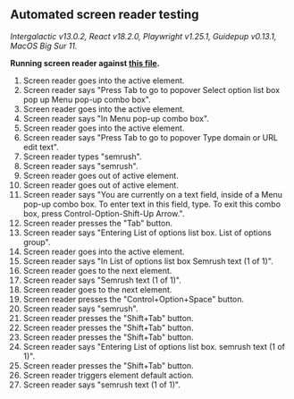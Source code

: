 ## Automated screen reader testing

_Intergalactic v13.0.2, React v18.2.0, Playwright v1.25.1,
Guidepup v0.13.1, MacOS Big Sur 11._

**Running screen reader against [this file](https://github.com/semrush/intergalactic/blob/master/website/docs/components/auto-tips/examples/autosuggest.jsx).**

1. Screen reader goes into the active element.
2. Screen reader says "Press Tab to go to popover Select option list box pop up Menu pop-up combo box".
3. Screen reader goes into the active element.
4. Screen reader says "In Menu pop-up combo box".
5. Screen reader goes into the active element.
6. Screen reader says "Press Tab to go to popover Type domain or URL edit text".
7. Screen reader types "semrush".
8. Screen reader says "semrush".
9. Screen reader goes out of active element.
10. Screen reader goes out of active element.
11. Screen reader says "You are currently on a text field, inside of a Menu pop-up combo box. To enter text in this field, type. To exit this combo box, press Control-Option-Shift-Up Arrow.".
12. Screen reader presses the "Tab" button.
13. Screen reader says "Entering List of options list box. List of options group".
14. Screen reader goes into the active element.
15. Screen reader says "In List of options list box Semrush text (1 of 1)".
16. Screen reader goes to the next element.
17. Screen reader says "Semrush text (1 of 1)".
18. Screen reader goes to the next element.
19. Screen reader presses the "Control+Option+Space" button.
20. Screen reader says "semrush".
21. Screen reader presses the "Shift+Tab" button.
22. Screen reader presses the "Shift+Tab" button.
23. Screen reader presses the "Shift+Tab" button.
24. Screen reader says "Entering List of options list box. semrush text (1 of 1)".
25. Screen reader presses the "Shift+Tab" button.
26. Screen reader triggers element default action.
27. Screen reader says "semrush text (1 of 1)".
